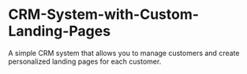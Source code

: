 # CRM-System-with-Custom-Landing-Pages
A simple CRM system that allows you to manage customers and create personalized landing pages for each customer.
